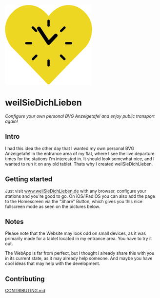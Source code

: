 ![weilSieDichLieben Banner](./src/images/BVG.png)
# weilSieDichLieben
_Configure your own personal BVG Anzeigetafel and enjoy public transport again!_

## Intro
I had this idea the other day that I wanted my own personal BVG Anzeigetafel in the entrance area of my flat, where I see the live departure times for the stations I'm interested in. It should look somewhat nice, and I wanted to run it on any old tablet. Thats why I created weilSieDichLieben.

## Getting started
Just visit www.weilSieDichLieben.de with any browser, configure your stations and you're good to go. On iOS/iPad OS you can also add the page to the Homescreen via the "Share" Button, which gives you this nice fullscreen mode as seen on the pictures below.

## Notes
Please note that the Website may look odd on small devices, as it was primarily made for a tablet located in my entrance area. You have to try it out.

The WebApp is far from perfect, but I thought i already share this with you in its current state, as it may already help someone. And maybe you have cool ideas that may help with the development.

## Contributing
[CONTRIBUTING.md](./CONTRIBUTING.md)

